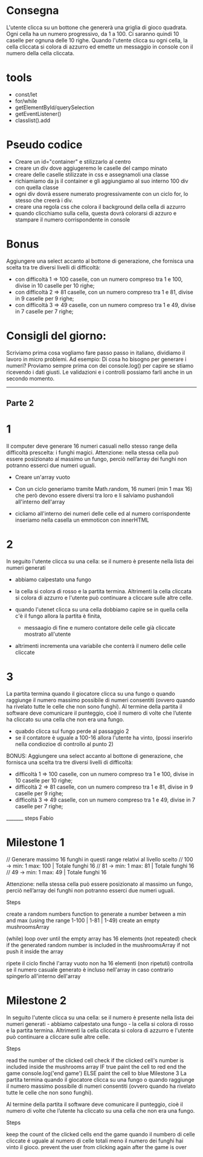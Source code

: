 # Consegna

L'utente clicca su un bottone che genererà una griglia di gioco quadrata.
Ogni cella ha un numero progressivo, da 1 a 100.
Ci saranno quindi 10 caselle per ognuna delle 10 righe.
Quando l'utente clicca su ogni cella, la cella cliccata si colora di azzurro ed emette un messaggio in console con il numero della cella cliccata.

# tools

- const/let 
- for/while
- getElementById/querySelection
- getEventListener()
-  classlist().add


# Pseudo codice

- Creare un id="container" e stilizzarlo al centro
- creare un div dove aggiugeremo le caselle del campo minato
- creare delle caselle stilizzate in css e assegnamoli una classe
- richiamiamo da js il container e gli aggiungiamo al suo interno 100 div con quella classe
- ogni div dovrà essere numerato progressivamente con un ciclo for, lo stesso che creerà i div.
- creare una regola css che colora il background della cella di azzurro
- quando clicchiamo sulla cella, questa dovrà colorarsi di azzuro e stampare il numero corrispondente in console


# Bonus
Aggiungere una select accanto al bottone di generazione, che fornisca una scelta tra tre diversi livelli di difficoltà:

- con difficoltà 1 => 100 caselle, con un numero compreso tra 1 e 100, divise in 10 caselle per 10 righe;
- con difficoltà 2 => 81 caselle, con un numero compreso tra 1 e 81, divise in 9 caselle per 9 righe;
- con difficoltà 3 => 49 caselle, con un numero compreso tra 1 e 49, divise in 7 caselle per 7 righe;

# Consigli del giorno:

Scriviamo prima cosa vogliamo fare passo passo in italiano, dividiamo il lavoro in micro problemi.
Ad esempio:
Di cosa ho bisogno per generare i numeri?
Proviamo sempre prima con dei console.log() per capire se stiamo ricevendo i dati giusti.
Le validazioni e i controlli possiamo farli anche in un secondo momento.

-----------------------------------------------------------------------------------------


## Parte 2

# 1 
Il computer deve generare 16 numeri casuali nello stesso range della difficoltà prescelta: i funghi magici.
Attenzione: nella stessa cella può essere posizionato al massimo un fungo, perciò nell’array dei funghi non potranno esserci due numeri uguali.


- Creare un'array vuoto
- Con un ciclo generiamo tramite Math.random, 16 numeri (min 1 max 16) che però devono essere diversi tra loro e li salviamo pushandoli  all'interno dell'array

- cicliamo all'interno dei numeri delle celle ed al numero corrispondente inseriamo nella casella un emmoticon con innerHTML



# 2
In seguito l'utente clicca su una cella: se il numero è presente nella lista dei numeri generati
- abbiamo calpestato una fungo
- la cella si colora di rosso e la partita termina.
Altrimenti la cella cliccata si colora di azzurro e l'utente può continuare a cliccare sulle altre celle.

- quando l'utenet clicca su una cella dobbiamo capire se in quella cella c'è il fungo allora la partita è finita,
	- messaagio di fine e numero contatore delle celle già cliccate mostrato all'utente
- altrimenti incrementa una variabile che conterrà il numero delle celle cliccate






# 3
La partita termina quando il giocatore clicca su una fungo o quando raggiunge il numero massimo possibile di numeri consentiti (ovvero quando ha rivelato tutte le celle che non sono funghi).
Al termine della partita il software deve comunicare il punteggio, cioè il numero di volte che l’utente ha cliccato su una cella che non era una fungo.

- quabdo clicca sul fungo perde al passaggio 2
- se il contatore è uguale a 100-16 allora l'utente ha vinto, (possi inserirlo nella condiozioe di controllo al punto 2)


BONUS:
Aggiungere una select accanto al bottone di generazione, che fornisca una scelta tra tre diversi livelli di difficoltà:
- difficoltà 1 ⇒ 100 caselle, con un numero compreso tra 1 e 100, divise in 10 caselle per 10 righe;
- difficoltà 2 ⇒ 81 caselle, con un numero compreso tra 1 e 81, divise in 9 caselle per 9 righe;
- difficoltà 3 ⇒ 49 caselle, con un numero compreso tra 1 e 49, divise in 7 caselle per 7 righe;



_______ steps Fabio

# Milestone 1
// Generare massimo 16 funghi in questi range relativi al livello scelto // 100 -> min: 1 max: 100 | Totale funghi 16 // 81 -> min: 1 max: 81 | Totale funghi 16 // 49 -> min: 1 max: 49 | Totale funghi 16

Attenzione: nella stessa cella può essere posizionato al massimo un fungo, perciò nell’array dei funghi non potranno esserci due numeri uguali.

Steps

create a random numbers function to generate a number between a min and max (using the range 1-100 | 1-81 | 1-49)
create an empty mushroomsArray

(while) loop over until the empty array has 16 elements (not repeated)
check if the generated random number is included in the mushroomsArray
if not push it inside the array

ripete il ciclo finché l'array vuoto non ha 16 elementi (non ripetuti)
controlla se il numero casuale generato è incluso nell'array
in caso contrario spingerlo all'interno dell'array
 


# Milestone 2
In seguito l'utente clicca su una cella: se il numero è presente nella lista dei numeri generati - abbiamo calpestato una fungo - la cella si colora di rosso e la partita termina. Altrimenti la cella cliccata si colora di azzurro e l'utente può continuare a cliccare sulle altre celle.

Steps

read the number of the clicked cell
check if the clicked cell's number is included inside the mushrooms array
IF true
paint the cell to red
end the game console.log('end game')
ELSE
paint the cell to blue
Milestone 3
La partita termina quando il giocatore clicca su una fungo o quando raggiunge il numero massimo possibile di numeri consentiti (ovvero quando ha rivelato tutte le celle che non sono funghi).

Al termine della partita il software deve comunicare il punteggio, cioè il numero di volte che l’utente ha cliccato su una cella che non era una fungo.

Steps

keep the count of the clicked cells
end the game
quando il numbero di celle cliccate é uguale al numero di celle totali meno il numero dei funghi hai vinto il gioco.
prevent the user from clicking again after the game is over
